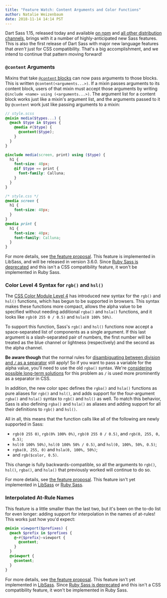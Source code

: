 ```yaml
---
title: "Feature Watch: Content Arguments and Color Functions"
author: Natalie Weizenbaum
date: 2018-11-14 14:14 PST
---
```


Dart Sass 1.15, released today and available [on npm](https://npmjs.com/package/sass) and [all other distribution channels](/install), brings with it a number of highly-anticipated new Sass features. This is also the first release of Dart Sass with major new language features that *aren't* just for CSS compatibility. That's a big accomplishment, and we intend to continue that pattern moving forward!

### `@content` Arguments

Mixins that take [`@content` blocks](/documentation/file.SASS_REFERENCE.html#mixin-content) can now pass arguments to those blocks. This is written `@content(<arguments...>)`. If a mixin passes arguments to its content block, users of that mixin must accept those arguments by writing `@include <name> using (<arguments...>)`. The argument list for a content block works just like a mixin's argument list, and the arguments passed to it by `@content` work just like passing arguments to a mixin:

```scss
// style.scss
@mixin media($types...) {
  @each $type in $types {
    @media #{$type} {
      @content($type);
    }
  }
}

@include media(screen, print) using ($type) {
  h1 {
    font-size: 40px;
    @if $type == print {
      font-family: Calluna;
    }
  }
}
```

```css
/* style.css */
@media screen {
  h1 {
    font-size: 40px;
  }
}
@media print {
  h1 {
    font-size: 40px;
    font-family: Calluna;
  }
}
```

For more details, see [the feature proposal](https://github.com/sass/language/blob/main/accepted/content-args.md). This feature is implemented in LibSass, and will be released in version 3.6.0. Since [Ruby Sass is deprecated](/blog/ruby-sass-is-deprecated) and this isn't a CSS compatibility feature, it won't be implemented in Ruby Sass.

### Color Level 4 Syntax for `rgb()` and `hsl()`

The [CSS Color Module Level 4](https://drafts.csswg.org/css-color/) has introduced new syntax for the `rgb()` and `hsl()` functions, which has begun to be supported in browsers. This syntax makes these functions more compact, allows the alpha value to be specified without needing additional `rgba()` and `hsla()` functions, and it looks like `rgb(0 255 0 / 0.5)` and `hsla(0 100% 50%)`.

To support this function, Sass's `rgb()` and `hsl()` functions now accept a space-separated list of components as a single argument. If this last argument is a slash-separated pair of numbers, the first number will be treated as the blue channel or lightness (respectively) and the second as the alpha channel.

**Be aware though** that the normal rules for [disambiguating between division and `/` as a separator](/documentation/file.SASS_REFERENCE.html#division-and-slash) still apply! So if you want to pass a variable for the alpha value, you'll need to use the old `rgba()` syntax. We're [considering possible long-term solutions](https://github.com/sass/sass/issues/2565) for this problem as `/` is used more prominently as a separator in CSS.

In addition, the new color spec defines the `rgba()` and `hsla()` functions as pure aliases for `rgb()` and `hsl()`, and adds support for the four-argument `rgba()` and `hsla()` syntax to `rgb()` and `hsl()` as well. To match this behavior, Sass is also defining `rgba()` and `hsla()` as aliases and adding support for all their definitions to `rgb()` and `hsl()`.

All in all, this means that the function calls like all of the following are newly supported in Sass:

* `rgb(0 255 0)`, `rgb(0% 100% 0%)`, `rgb(0 255 0 / 0.5)`, and `rgb(0, 255, 0, 0.5)`;
* `hsl(0 100% 50%)`, `hsl(0 100% 50% / 0.5)`, and `hsl(0, 100%, 50%, 0.5)`;
* `rgba(0, 255, 0)` and `hsla(0, 100%, 50%)`;
* and `rgb($color, 0.5)`.

This change is fully backwards-compatible, so all the arguments to `rgb()`, `hsl()`, `rgba()`, and `hsla()` that previously worked will continue to do so.

For more details, see [the feature proposal](https://github.com/sass/language/blob/main/accepted/color-4-rgb-hsl.md). This feature isn't yet implemented in [LibSass](https://github.com/sass/libsass/issues/2722) or [Ruby Sass](https://github.com/sass/ruby-sass/issues/84).

### Interpolated At-Rule Names

This feature is a little smaller than the last two, but it's been on the to-do list for even longer: adding support for interpolation in the names of at-rules! This works just how you'd expect:

```scss
@mixin viewport($prefixes) {
  @each $prefix in $prefixes {
    @-#{$prefix}-viewport {
      @content;
    }
  }
  @viewport {
    @content;
  }
}
```

For more details, see [the feature proposal](https://github.com/sass/language/blob/main/accepted/at-rule-interpolation.md). This feature isn't yet implemented in [LibSass](https://github.com/sass/libsass/issues/2721). Since [Ruby Sass is deprecated](http://sass.logdown.com/posts/7081811) and this isn't a CSS compatibility feature, it won't be implemented in Ruby Sass.
